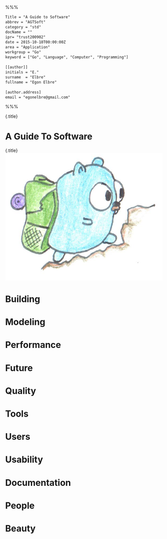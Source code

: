 %%%

	Title = "A Guide to Software"
	abbrev = "AGTSoft"
	category = "std"
	docName = ""
	ipr= "trust200902"
	date = 2015-10-18T00:00:00Z
	area = "Application"
	workgroup = "Go"
	keyword = ["Go", "Language", "Computer", "Programming"]

	[[author]]
	initials = "E."
	surname  = "Elbre"
	fullname = "Egon Elbre"

	[author.address]
	email = "egonelbre@gmail.com"

%%%

{.title}
# A Guide To Software
{.title}
![](assets/hiking.png)

# Building

# Modeling

# Performance

# Future

# Quality

# Tools

# Users

# Usability

# Documentation

# People

# Beauty